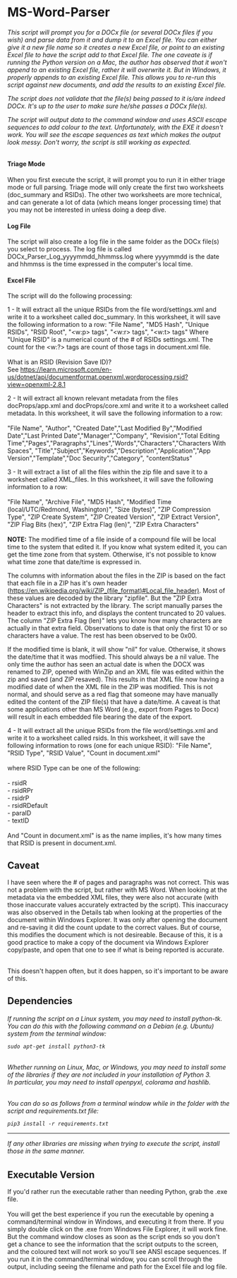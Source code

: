 <h1>MS-Word-Parser</h1>
<h6>
This script will prompt you for a DOCx file (or several DOCx files if you wish) and parse data from it and dump it to an Excel file. You can either give it a new file name so it creates a new Excel file, or point to an existing Excel file to have the script add to that Excel file. The one caveate is if running the Python version on a Mac, the author has observed that it won't append to an existing Excel file, rather it will overwrite it. But in Windows, it properly appends to an existing Excel file. This allows you to re-run this script against new documents, and add the results to an existing Excel file.

The script does not validate that the file(s) being passed to it is/are indeed DOCx. It's up to the user to make sure he/she passes a DOCx file(s).

The script will output data to the command window and uses ASCII escape sequences to add colour to the text. Unfortunately, with the EXE it doesn't work. You will see the escape sequences as text which makes the output look messy. Don't worry, the script is still working as expected.

<h4>Triage Mode</h4>
When you first execute the script, it will prompt you to run it in either triage mode or full parsing. Triage mode will only create the first two worksheets (doc_summary and RSIDs). The other two worksheets are more technical, and can generate a lot of data (which means longer processing time) that you may not be interested in unless doing a deep dive.

<h4>Log File</h4>
The script will also create a log file in the same folder as the DOCx file(s) you select to process. The log file is called DOCx_Parser_Log_yyyymmdd_hhmmss.log where yyyymmdd is the date and hhmmss is the time expressed in the computer's local time.

<h4>Excel File</h4>
The script will do the following processing:

1 - It will extract all the unique RSIDs from the file word/settings.xml and write it to a worksheet
    called doc_summary.
    In this worksheet, it will save the following information to a row:
    "File Name", "MD5 Hash", "Unique RSIDs", "RSID Root", "<w:p> tags", "<w:r> tags", "<w:t> tags"
    Where "Unique RSID" is a numerical count of the # of RSIDs settings.xml. The count for the <w:?> tags are count of those tags in document.xml file.<br>
    <br>What is an RSID (Revision Save ID)?<br>
    See https://learn.microsoft.com/en-us/dotnet/api/documentformat.openxml.wordprocessing.rsid?view=openxml-2.8.1

2 - It will extract all known relevant metadata from the files docProps/app.xml and docProps/core.xml
    and write it to a worksheet called metadata.
    In this worksheet, it will save the following information to a row:<br><br>
    "File Name", "Author", "Created Date","Last Modified By","Modified Date","Last Printed Date","Manager","Company",
    "Revision","Total Editing Time","Pages","Paragraphs","Lines","Words","Characters","Characters With Spaces",
    "Title","Subject","Keywords","Description","Application","App Version","Template","Doc Security","Category",
    "contentStatus"
    
3 - It will extract a list of all the files within the zip file and save it to a worksheet called XML_files.
    In this worksheet, it will save the following information to a row:<br><br>
    "File Name", "Archive File", "MD5 Hash", "Modified Time (local/UTC/Redmond, Washington)", "Size (bytes)", "ZIP Compression Type", "ZIP Create System", "ZIP Created Version", "ZIP Extract Version", "ZIP Flag Bits (hex)", "ZIP Extra Flag (len)", "ZIP Extra Characters"<br><br>
    **NOTE:** The modified time of a file inside of a compound file will be local time to the system that edited it. If you know
    what system edited it, you can get the time zone from that system. Otherwise, it's not possible to know what time zone that date/time is expressed in.<br>

The columns with information about the files in the ZIP is based on the fact that each file in a ZIP has it's own header (https://en.wikipedia.org/wiki/ZIP_(file_format)#Local_file_header). Most of these values are decoded by the library "zipfile". But the "ZIP Extra Characters" is not extracted by the library. The script manually parses the header to extract this info, and displays the content truncated to 20 values. The column "ZIP Extra Flag (len)" lets you know how many characters are actually in that extra field. Observations to date is that only the first 10 or so characters have a value. The rest has been observed to be 0x00.

If the modified time is blank, it will show "nil" for value. Otherwise, it shows the date/time that it was modfiied.
    This should always be a nil value. The only time the author has seen an actual date is when the DOCX was renamed to ZIP,
    opened with WinZip and an XML file was edited within the zip and saved (and ZIP resaved). This results in that XML file
    now having a modified date of when the XML file in the ZIP was modified. This is not normal, and should serve as a red
    flag that someone may have manually edited the content of the ZIP file(s) that have a date/time. A caveat is that some applications other than MS Word (e.g., export from Pages to Docx) will result in each embedded file bearing the date of the export.
    
4 - It will extract all the unique RSIDs from the file word/settings.xml and write it to a worksheet called rsids.
    In this worksheet, it will save the following information to rows (one for each unique RSID):
    "File Name", "RSID Type", "RSID Value", "Count in document.xml"<br><br>
    where RSID Type can be one of the following:<br><br>
    - rsidR<br>
    - rsidRPr<br>
    - rsidrP<br>
    - rsidRDefault<br>
    - paraID<br>
    - textID<br><br>
    And "Count in document.xml" is as the name implies, it's how many times that RSID is present in document.xml.</h6>

<h2>Caveat</h2>
I have seen where the # of pages and paragraphs was not correct. This was not a problem with the script, but rather with MS Word. When looking at the metadata via the embedded XML files, they were also not accurate (with those inaccurate values accurately extracted by the script). This inaccuracy was also observed in the Details tab when looking at the properties of the document within Windows Explorer. It was only after opening the document and re-saving it did the count update to the correct values. But of course, this modifies the document which is not desireable. Because of this, it is a good practice to make a copy of the document via Windows Explorer copy/paste, and open that one to see if what is being reported is accurate. <br><br>

This doesn't happen often, but it does happen, so it's important to be aware of this.

<h2>Dependencies</h2>

<h6>If running the script on a Linux system, you may need to install python-tk. You can do this with the following
command on a Debian (e.g. Ubuntu) system from the terminal window:<br>  
    
    sudo apt-get install python3-tk
<br>
Whether running on Linux, Mac, or Windows, you may need to install some of the libraries if they are not included in
your installation of Python 3.
<br>
In particular, you may need to install openpyxl, colorama and hashlib.  
    
<br>You can do so as follows from a terminal window while in the folder with the script and requirements.txt file:

    pip3 install -r requirements.txt
<hr>
If any other libraries are missing when trying to execute the script, install those in the same manner.</h6>

<h2>Executable Version</h2>
If you'd rather run the executable rather than needing Python, grab the .exe file.<br>
<br>
You will get the best experience if you run the executable by opening a command/terminal window in Windows, and executing it from there. If you simply double click on the .exe from Windows File Explorer, it will work fine. But the command window closes as soon as the script ends so you don't get a chance to see the information that the script outputs to the screen, and the coloured text will not work so you'll see ANSI escape sequences. If you run it in the command/terminal window, you can scroll through the output, including seeing the filename and path for the Excel file and log file.

